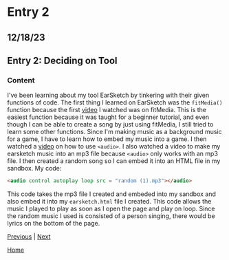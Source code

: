 # Entry 2
## 12/18/23
## Entry 2: Deciding on Tool
### Content
I've been learning about my tool EarSketch by tinkering with their given functions of code. The first thing I learned on EarSketch was the `fitMedia()` function because the first [video](https://youtu.be/IzTgY1SLqgo?si=89TvcnY47OiMtb9m) I watched was on fitMedia. This is the easiest function because it was taught for a beginner tutorial, and even though I can be able to create a song by just using fitMedia, I still tried to learn some other functions. Since I'm making music as a background music for a game, I have to learn how to embed my music into a game. I then watched a [video](https://youtu.be/UHjTXLAS4tU?si=GEOdSMgSJWmH1yAG) on how to use `<audio>`. I also watched a video to make my earsketch music into an mp3 file because `<audio>` only works with an mp3 file. I then created a random song so I can embed it into an HTML file in my sandbox. My code:
```html
<audio control autoplay loop src = "random (1).mp3"></audio>
```
This code takes the mp3 file I created and embeded into my sandbox and also embed it into my `earsketch.html` file I created. This code allows the music I played to play as soon as I open the page and play on loop. Since the random music I used is consisted of a person singing, there would be lyrics on the bottom of the page.



[Previous](entry01.md) | [Next](entry03.md)

[Home](../README.md)